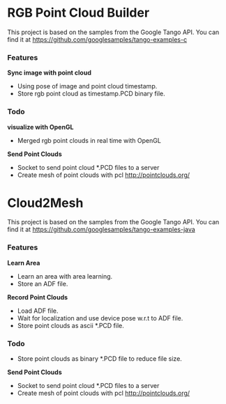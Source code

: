 # RGB Point Cloud Builder

This project is based on the samples from the Google Tango API. You can find it at https://github.com/googlesamples/tango-examples-c

### Features
**Sync image with point cloud**
- Using pose of image and point cloud timestamp.
- Store rgb point cloud as timestamp.PCD binary file.

### Todo
**visualize with OpenGL**
- Merged rgb point clouds in real time with OpenGL

**Send Point Clouds**
- Socket to send point cloud *.PCD files to a server
- Create mesh of point clouds with pcl http://pointclouds.org/



# Cloud2Mesh

This project is based on the samples from the Google Tango API. You can find it at https://github.com/googlesamples/tango-examples-java

### Features
**Learn Area**
- Learn an area with area learning.
- Store an ADF file.

**Record Point Clouds**
- Load ADF file.
- Wait for localization and use device pose w.r.t to ADF file.
- Store point clouds as ascii *.PCD file.

### Todo
- Store point clouds as binary *.PCD file to reduce file size.

**Send Point Clouds**
- Socket to send point cloud *.PCD files to a server
- Create mesh of point clouds with pcl http://pointclouds.org/
